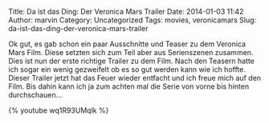 Title: Da ist das Ding: Der Veronica Mars Trailer
Date: 2014-01-03 11:42
Author: marvin
Category: Uncategorized
Tags: movies, veronicamars
Slug: da-ist-das-ding-der-veronica-mars-trailer

Ok gut, es gab schon ein paar Ausschnitte und Teaser zu dem Veronica
Mars Film. Diese setzten sich zum Teil aber aus Serienszenen zusammen.
Dies ist nun der erste richtige Trailer zu dem Film. Nach den Teasern
hatte ich sogar ein wenig gezweifelt ob es so gut werden kann wie ich
hoffte. Dieser Trailer jetzt hat das Feuer wieder entfacht und ich freue
mich auf den Film. Bis dahin kann ich ja zum achten mal die Serie von
vorne bis hinten durchschauen...

{% youtube wq1R93UMqlk %}

